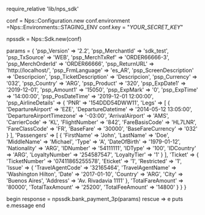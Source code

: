 require_relative 'lib/nps_sdk'

conf = Nps::Configuration.new
conf.environment =Nps::Environments::STAGING_ENV
conf.key = "_YOUR_SECRET_KEY_"

npssdk = Nps::Sdk.new(conf)

params = {
    'psp_Version' => '2.2',
    'psp_MerchantId' => 'sdk_test',
    'psp_TxSource' => 'WEB',
    'psp_MerchTxRef' => 'ORDER66666-3',
    'psp_MerchOrderId' => 'ORDER66666',
    'psp_ReturnURL' => 'http://localhost/',
    'psp_FrmLanguage' => 'es_AR',
    'psp_ScreenDescription' => 'Descripcion',
    'psp_TicketDescription' => 'Descripcion',
    'psp_Currency' => '032',
    'psp_Country' => 'ARG',
    'psp_Product' => '320',
    'psp_ExpDate1' => '2019-12-01',
    'psp_Amount1' => '15050',
    'psp_ExpMark' => '0',
    'psp_ExpTime' => '14:00:00',
    'psp_PosDateTime' => '2019-12-01 12:00:00',
    'psp_AirlineDetails'  => {
        'PNR' => '154DDD54DWW11',
        'Legs'  => [
            {
                'DepartureAirport' => 'EZE',
                'DepartureDatetime' => '2014-05-12 13:05:00',
                'DepartureAirportTimezone' => '-03:00',
                'ArrivalAirport' => 'AMS',
                'CarrierCode' => 'KL',
                'FlightNumber' => '842',
                'FareBasisCode' => 'HL7LNR',
                'FareClassCode' => 'FR',
                'BaseFare' => '30000',
                'BaseFareCurrency' => '032'
            }
        ],
        'Passengers'  => [
            {
                'FirstName' => 'John',
                'LastName' => 'Doe',
                'MiddleName' => 'Michael',
                'Type' => 'A',
                'DateOfBirth' => '1979-01-12',
                'Nationality' => 'ARG',
                'IDNumber' => '54111111',
                'IDType' => '100',
                'IDCountry' => 'ARG',
                'LoyaltyNumber' => '254587547',
                'LoyaltyTier' => '1'
            }
        ],
        'Ticket'  => {
            'TicketNumber' => '07411865255578',
            'Eticket' => '1',
            'Restricted' => '1',
            'Issue'  => {
                'TravelAgentCode' => '32165464',
                'TravelAgentName' => 'Washington Hilton',
                'Date' => '2017-01-10',
                'Country' => 'ARG',
                'City' => 'Buenos Aires',
                'Address' => 'Av. Rivadavia 1111'
                    },
            'TotalFareAmount' => '80000',
            'TotalTaxAmount' => '25200',
            'TotalFeeAmount' => '14800'
            }
    }
}

begin 
    response = npssdk.bank_payment_3p(params) 
rescue => e 
    puts e.message 
end 
